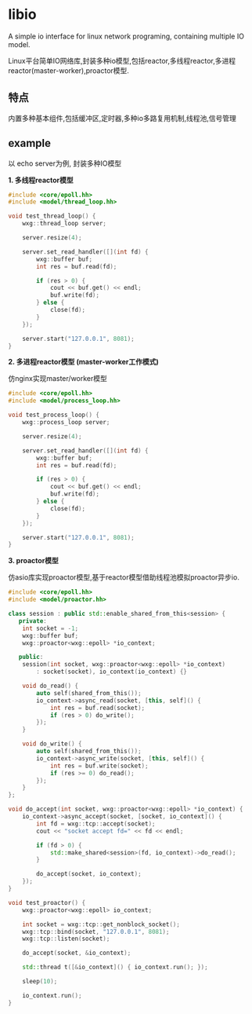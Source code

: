 # libio
A  simple io interface for linux network programing, containing multiple IO model.

Linux平台简单IO网络库,封装多种io模型,包括reactor,多线程reactor,多进程reactor(master-worker),proactor模型.

## 特点

内置多种基本组件,包括缓冲区,定时器,多种io多路复用机制,线程池,信号管理

## example

以 echo server为例, 封装多种IO模型

__1. 多线程reactor模型__
```c++
#include <core/epoll.hh>
#include <model/thread_loop.hh>

void test_thread_loop() {
    wxg::thread_loop server;

    server.resize(4);

    server.set_read_handler([](int fd) {
        wxg::buffer buf;
        int res = buf.read(fd);

        if (res > 0) {
            cout << buf.get() << endl;
            buf.write(fd);
        } else {
            close(fd);
        }
    });

    server.start("127.0.0.1", 8081);
}
```

__2. 多进程reactor模型 (master-worker工作模式)__

仿nginx实现master/worker模型
```c++
#include <core/epoll.hh>
#include <model/process_loop.hh>

void test_process_loop() {
    wxg::process_loop server;

    server.resize(4);

    server.set_read_handler([](int fd) {
        wxg::buffer buf;
        int res = buf.read(fd);

        if (res > 0) {
            cout << buf.get() << endl;
            buf.write(fd);
        } else {
            close(fd);
        }
    });

    server.start("127.0.0.1", 8081);
}
```

__3. proactor模型__

仿asio库实现proactor模型,基于reactor模型借助线程池模拟proactor异步io.

```c++
#include <core/epoll.hh>
#include <model/proactor.hh>

class session : public std::enable_shared_from_this<session> {
   private:
    int socket = -1;
    wxg::buffer buf;
    wxg::proactor<wxg::epoll> *io_context;

   public:
    session(int socket, wxg::proactor<wxg::epoll> *io_context)
        : socket(socket), io_context(io_context) {}

    void do_read() {
        auto self(shared_from_this());
        io_context->async_read(socket, [this, self]() {
            int res = buf.read(socket);
            if (res > 0) do_write();
        });
    }

    void do_write() {
        auto self(shared_from_this());
        io_context->async_write(socket, [this, self]() {
            int res = buf.write(socket);
            if (res >= 0) do_read();
        });
    }
};

void do_accept(int socket, wxg::proactor<wxg::epoll> *io_context) {
    io_context->async_accept(socket, [socket, io_context]() {
        int fd = wxg::tcp::accept(socket);
        cout << "socket accept fd=" << fd << endl;

        if (fd > 0) {
            std::make_shared<session>(fd, io_context)->do_read();
        }

        do_accept(socket, io_context);
    });
}

void test_proactor() {
    wxg::proactor<wxg::epoll> io_context;

    int socket = wxg::tcp::get_nonblock_socket();
    wxg::tcp::bind(socket, "127.0.0.1", 8081);
    wxg::tcp::listen(socket);

    do_accept(socket, &io_context);

    std::thread t([&io_context]() { io_context.run(); });

    sleep(10);

    io_context.run();
}
```